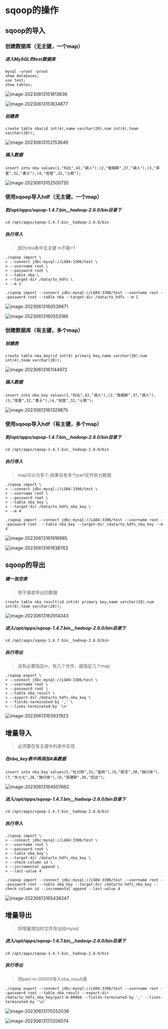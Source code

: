 # sqoop的操作

## sqoop的导入

### 创建数据库（无主键，一个map）

##### 进入MySQL的test数据库

```
mysql -uroot -proot
show databases;
use test;
show tables;
```

![image-20230613151813636](image/image-20230613151813636.png)

![image-20230613151834877](image/image-20230613151834877.png)

##### 创建表

```
create table nba(id int(4),name varchar(20),num int(4),team varchar(20));
```

![image-20230613152153649](image/image-20230613152153649.png)

##### 插入数据

```
insert into nba values(1,"科比",42,"湖人"),(2,"詹姆斯",37,"湖人"),(3,"库里",32,"勇士"),(4,"哈登",32,"火箭");
```

![image-20230613152500735](image/image-20230613152500735.png)

### 使用sqoop导入hdf（无主键，一个map）

##### 到/opt/apps/sqoop-1.4.7.bin__hadoop-2.6.0/bin目录下

```
cd /opt/apps/sqoop-1.4.7.bin__hadoop-2.6.0/bin
```

##### 执行导入

> 因为nba表中无主键 m不能>1

```
./sqoop import \
> --connect jdbc:mysql://LG04:3306/test \
> --username root \
> --password root \
> --table nba \
> --target-dir /data/to_hdfs \
> --m 1
```

```
./sqoop import --connect jdbc:mysql://LG04:3306/test --username root --password root --table nba --target-dir /data/to_hdfs --m 1
```

![image-20230613160539871](image/image-20230613160539871.png)

![image-20230613160553186](image/image-20230613160553186.png)

### 创建数据库（有主键，多个map）

##### 创建表

```
create table nba_key(id int(4) primary key,name varchar(20),num int(4),team varchar(20));
```

![image-20230613161144972](image/image-20230613161144972.png)

##### 插入数据

```
insert into nba_key values(1,"科比",42,"湖人"),(2,"詹姆斯",37,"湖人"),(3,"库里",32,"勇士"),(4,"哈登",32,"火箭");
```

![image-20230613161329875](image/image-20230613161329875.png)

### 使用sqoop导入hdf（有主键，多个map）

##### 到/opt/apps/sqoop-1.4.7.bin__hadoop-2.6.0/bin目录下

```
cd /opt/apps/sqoop-1.4.7.bin__hadoop-2.6.0/bin
```

##### 执行导入

> map可以为多个,结果会有多个part文件拆分数据

```
./sqoop import \
> --connect jdbc:mysql://LG04:3306/test \
> --username root \
> --password root \
> --table nba_key \
> --target-dir /data/to_hdfs_nba_key \
> --m 4
```

```
./sqoop import --connect jdbc:mysql://LG04:3306/test --username root --password root  --table nba_key --target-dir /data/to_hdfs_nba_key --m 4
```

![image-20230613161916985](image/image-20230613161916985.png)

![image-20230613161938763](image/image-20230613161938763.png)

## sqoop的导出

##### 建一张空表

> 用于接收导出的数据

```
create table nba_result(id int(4) primary key,name varchar(20),num int(4),team varchar(20));
```

![image-20230613162914343](image/image-20230613162914343.png)

##### 进入/opt/apps/sqoop-1.4.7.bin__hadoop-2.6.0/bin目录下

```
cd /opt/apps/sqoop-1.4.7.bin__hadoop-2.6.0/bin
```

##### 执行导出

> 没有必要指定m，有几个文件，就指定几个map

```
./sqoop export \
> --connect jdbc:mysql://LG04:3306/test \
> --username root \
> --password root \
> --table nba_result \
> --export-dir /data/to_hdfs_nba_key \
> --fields-terminated-by ',' \
> --lines-terminated-by '\n'
```

![image-20230613163931923](image/image-20230613163931923.png)

## 增量导入

> 必须要在有主键中的表中实现

##### 在nba_key表中再添加4条数据

```
insert into nba_key values(5,"杜兰特",31,"篮网"),(6,"欧文",30,"独行侠"),(7,"东七七",26,"独行侠"),(8,"易建联",36,"宏远");
```

![image-20230613164507662](image/image-20230613164507662.png)

##### 进入/opt/apps/sqoop-1.4.7.bin__hadoop-2.6.0/bin目录下

```
cd /opt/apps/sqoop-1.4.7.bin__hadoop-2.6.0/bin
```

##### 执行导入

```
./sqoop import \
> --connect jdbc:mysql://LG04:3306/test \
> --username root \
> --password root \
> --table nba_key \
> --target-dir /data/to_hdfs_nba_key \
> --check-column id \
> --incremental append \
> --last-value 4
```

```
./sqoop import --connect jdbc:mysql://LG04:3306/test --username root --password root --table nba_key --target-dir /data/to_hdfs_nba_key --check-column id --incremental append --last-value 4
```

![image-20230613165438247](image/image-20230613165438247.png)

## 增量导出

> 将增量增加的文件导出给mysql

##### 进入/opt/apps/sqoop-1.4.7.bin__hadoop-2.6.0/bin目录下

```
cd /opt/apps/sqoop-1.4.7.bin__hadoop-2.6.0/bin
```

##### 执行导出

> 将part-m-00004导入nba_result表

```
./sqoop export --connect jdbc:mysql://LG04:3306/test --username root --password root --table nba_result --export-dir /data/to_hdfs_nba_key/part-m-00004 --fields-terminated-by ',' --lines-terminated-by '\n'
```

![image-20230613170252036](image/image-20230613170252036.png)

![image-20230613170206574](image/image-20230613170206574.png)
